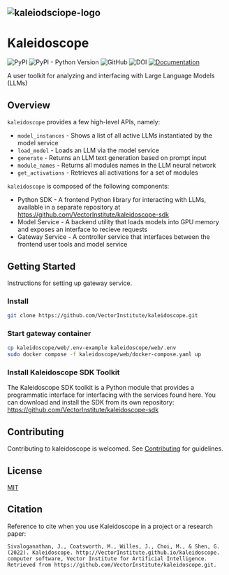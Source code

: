 ![kaleiodsciope-logo](https://user-images.githubusercontent.com/72175053/226013488-3c3225b1-807a-412b-8893-f32f06034af5.png)
-----------------
# Kaleidoscope
![PyPI](https://img.shields.io/pypi/v/kscope)
![PyPI - Python Version](https://img.shields.io/pypi/pyversions/kscope)
![GitHub](https://img.shields.io/github/license/VectorInstitute/kaleidoscope)
![DOI](https://img.shields.io/badge/DOI-in--progress-blue)
[![Documentation](https://img.shields.io/badge/api-reference-lightgrey.svg)](https://kaleidoscope-sdk.readthedocs.io/en/latest/)

A user toolkit for analyzing and interfacing with Large Language Models (LLMs)

## Overview

``kaleidoscope`` provides a few high-level APIs, namely:

* `model_instances` - Shows a list of all active LLMs instantiated by the model service
* `load_model` - Loads an LLM via the model service
* `generate` - Returns an LLM text generation based on prompt input
* `module_names` - Returns all modules names in the LLM neural network
* `get_activations` - Retrieves all activations for a set of modules

``kaleidoscope`` is composed of the following components:

* Python SDK - A frontend Python library for interacting with LLMs, available in a separate repository at https://github.com/VectorInstitute/kaleidoscope-sdk
* Model Service - A backend utility that loads models into GPU memory and exposes an interface to recieve requests
* Gateway Service - A controller service that interfaces between the frontend user tools and model service


## Getting Started
Instructions for setting up gateway service.

### Install
```bash
git clone https://github.com/VectorInstitute/kaleidoscope.git
```

### Start gateway container
```bash
cp kaleidoscope/web/.env-example kaleidoscope/web/.env
sudo docker compose -f kaleidoscope/web/docker-compose.yaml up
```

### Install Kaleidoscope SDK Toolkit
The Kaleidoscope SDK toolkit is a Python module that provides a programmatic
interface for interfacing with the services found here. You can download and
install the SDK from its own repository:
https://github.com/VectorInstitute/kaleidoscope-sdk

## Contributing
Contributing to kaleidoscope is welcomed. See [Contributing](CONTRIBUTING) for
guidelines.

## License
[MIT](LICENSE)

## Citation
Reference to cite when you use Kaleidoscope in a project or a research paper:
```
Sivaloganathan, J., Coatsworth, M., Willes, J., Choi, M., & Shen, G. (2022). Kaleidoscope. http://VectorInstitute.github.io/kaleidoscope. computer software, Vector Institute for Artificial Intelligence. Retrieved from https://github.com/VectorInstitute/kaleidoscope.git.
```
